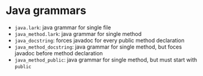 # Java grammars

* `java.lark`: java grammar for single file
* `java_method.lark`: java grammar for single method
* `java_docstring`: forces javadoc for every public method declaration
* `java_method_docstring`: java grammar for single method, but foces javadoc before method declaration
* `java_method_public`: java grammar for single method, but must start with `public`
